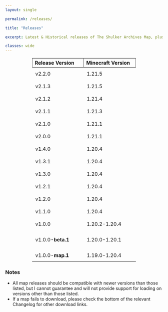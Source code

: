 ```yaml
---
layout: single

permalink: /releases/

title: "Releases"

excerpt: Latest & Historical releases of The Shulker Archives Map, plus the relevant changelogs.

classes: wide
---
```


<style>
#page-title{
text-align: center;
}
article.page {
  float: left;
  width: 100%;
}
table{
margin-left: auto;
margin-right: auto;
width: 66%;
}
th{
border-left: 1px solid #494848;
border-right: 1px solid #494848;
}
td{
padding: 10px 46px 10px 10px; /* top, right, bottom, left */
white-space: nowrap;
}
tbody tr:hover{
background-color: gray;
}
</style>

| Release Version   | Minecraft Version | Entry Count                         | Download                                                                                    | Changelog                                                             |
|:------------------|:------------------|-------------------------------------|---------------------------------------------------------------------------------------------|-----------------------------------------------------------------------|
| v2.2.0            | 1.21.5            | 700                                 | [Download]({{ site.baseurl }}/releases/v2.2.0/TheShulkerArchives_v2.2.0.zip)                | [v2.1.3 -> v2.2.0]({% link releases/v2.2.0/Changelog.md %})           |
| v2.1.3            | 1.21.5            | 660                                 | [Download]({{ site.baseurl }}/releases/v2.1.3/TheShulkerArchives_v2.1.3.zip)                | [v2.1.2 -> v2.1.3]({% link releases/v2.1.3/Changelog.md %})           |
| v2.1.2            | 1.21.4            | 660                                 | [Download]({{ site.baseurl }}/releases/v2.1.2/TheShulkerArchives_v2.1.2.zip)                | [v2.1.1 -> v2.1.2]({% link releases/v2.1.2/Changelog.md %})           |
| v2.1.1            | 1.21.3            | 660                                 | [Download]({{ site.baseurl }}/releases/v2.1.1/TheShulkerArchives_v2.1.1.zip)                | [v2.1.0 -> v2.1.1]({% link releases/v2.1.1/Changelog.md %})           |
| v2.1.0            | 1.21.1            | 660                                 | [Download]({{ site.baseurl }}/releases/v2.1.0/TheShulkerArchives_v2.1.0.zip)                | [v2.0.0 -> v2.1.0]({% link releases/v2.1.0/Changelog.md %})           |
| v2.0.0            | 1.21.1            | 633                                 | [Download]({{ site.baseurl }}/releases/v2.0.0/TheShulkerArchives_v2.0.0.zip)                | [v1.4.0 -> v2.0.0]({% link releases/v2.0.0/Changelog.md %})           |
| v1.4.0            | 1.20.4            | 2,433                               | [Download]({{ site.baseurl }}/releases/v1.4.0/TheShulkerArchives_v1.4.0.zip)                | [v1.3.1 -> v1.4.0]({% link releases/v1.4.0/Changelog.md %})           |
| v1.3.1            | 1.20.4            | 2,419                               | [Download]({{ site.baseurl }}/releases/v1.3.1/TheShulkerArchives_v1.3.1.zip)                | [v1.3.0 -> v1.3.1]({% link releases/v1.3.1/Changelog.md %})           |
| v1.3.0            | 1.20.4            | 2,420                               | [Download]({{ site.baseurl }}/releases/v1.3.0/TheShulkerArchives_v1.3.0-1.20.4.zip)         | [v1.2.2 -> v1.3.0]({% link releases/v1.3.0/Changelog.md %})           |
| v1.2.1            | 1.20.4            | 2,376 Entries                       | [Download]({{ site.baseurl }}/releases/v1.2.1/TheShulkerArchives_v1.2.1.zip)                | [v1.2.0 -> v1.2.1]({% link releases/v1.2.1/Changelog.md %})           |
| v1.2.0            | 1.20.4            | 2,378 Entries                       | [Download]({{ site.baseurl }}/releases/v1.2.0/TheShulkerArchives_v1.2.0.zip)                | [v1.1.0 -> v1.2.0]({% link releases/v1.2.0/Changelog.md %})           |
| v1.1.0            | 1.20.4            | 2,036 Entries                       | [Download]({{ site.baseurl }}/releases/v1.1.0/TheShulkerArchives_v1.1.0.zip)                | [v1.0.0 -> v1.1.0]({% link releases/v1.1.0/Changelog.md %})           |
| v1.0.0            | 1.20.2-1.20.4     | 1,873 Entries                       | [Download]({{ site.baseurl }}/releases/v1.0.0/TheShulkerArchives_v1.0.0.zip)                | [v1.0.0-beta.1 -> v1.0.0]({% link releases/v1.0.0/Changelog.md %})    |
| v1.0.0-**beta.1** | 1.20.0-1.20.1     | 1,638 Entries +<br/> 15 Collections | [Download]({{ site.baseurl }}/releases/v1.0.0-beta.1/TheShulkerArchives_v1.0.0-beta.1.zip)  | [v0 -> v1.0.0-beta.1]({% link releases/v1.0.0-beta.1/Changelog.md %}) |
| v1.0.0-**map.1**  | 1.19.0-1.20.4     | 0                                   | [Download]({{ site.baseurl }}/releases/v1.0.0-map.1/TheShulkerArchivesMap_v1.0.0-map.1.zip) | [v0 -> v1.0.0-map.1]({% link releases/v1.0.0-map.1/Changelog.md %})   |

### Notes
- All map releases should be compatible with newer versions than those listed, but I cannot guarantee and will not provide support for loading on versions other than those listed.
- If a map fails to download, please check the bottom of the relevant Changelog for other download links.